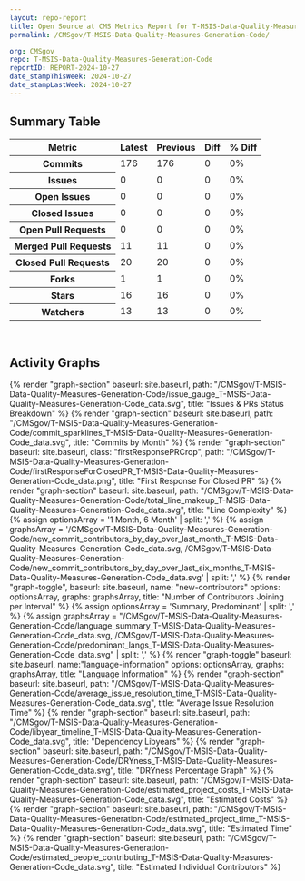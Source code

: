 ```yaml
---
layout: repo-report
title: Open Source at CMS Metrics Report for T-MSIS-Data-Quality-Measures-Generation-Code | REPORT-2024-10-27
permalink: /CMSgov/T-MSIS-Data-Quality-Measures-Generation-Code/

org: CMSgov
repo: T-MSIS-Data-Quality-Measures-Generation-Code
reportID: REPORT-2024-10-27
date_stampThisWeek: 2024-10-27
date_stampLastWeek: 2024-10-27
---
```

<div class="summary-table">
  <table class="usa-table usa-table--borderless">
    <h2> Summary Table </h2>
    <thead>
      <tr>
        <th scope="col">Metric</th>
        <th scope="col">Latest</th>
        <th scope="col">Previous</th>
        <th scope="col">Diff</th>
        <th scope="col">% Diff</th>
      </tr>
    </thead>
    <tbody>
      <tr>
        <th scope="row">Commits</th>
        <td>176</td>
        <td>176</td>
        <td style="" >0</td>
        <td style="" >0%</td>
      </tr>
      <tr>
        <th scope="row">Issues</th>
        <td>0</td>
        <td>0</td>
        <td style="" >0</td>
        <td style="" >0%</td>
      </tr>
      <tr>
        <th scope="row">Open Issues</th>
        <td>0</td>
        <td>0</td>
        <td style="" >0</td>
        <td style="" >0%</td>
      </tr>
      <tr>
        <th scope="row">Closed Issues</th>
        <td>0</td>
        <td>0</td>
        <td style="" >0</td>
        <td style="" >0%</td>
      </tr>
      <tr>
        <th scope="row">Open Pull Requests</th>
        <td>0</td>
        <td>0</td>
        <td style="" >0</td>
        <td style="" >0%</td>
      </tr>
      <tr>
        <th scope="row">Merged Pull Requests</th>
        <td>11</td>
        <td>11</td>
        <td style="" >0</td>
        <td style="" >0%</td>
      </tr>
      <tr>
        <th scope="row">Closed Pull Requests</th>
        <td>20</td>
        <td>20</td>
        <td style="" >0</td>
        <td style="" >0%</td>
      </tr>
      <tr>
        <th scope="row">Forks</th>
        <td>1</td>
        <td>1</td>
        <td style="" >0</td>
        <td style="" >0%</td>
      </tr>
      <tr>
        <th scope="row">Stars</th>
        <td>16</td>
        <td>16</td>
        <td style="" >0</td>
        <td style="" >0%</td>
      </tr>
      <tr>
        <th scope="row">Watchers</th>
        <td>13</td>
        <td>13</td>
        <td style="" >0</td>
        <td style="" >0%</td>
      </tr>
    </tbody>
  </table>
</div>
<div class="graph-container">
  <br>
  <h2>Activity Graphs</h2>
  <div class="all-graphs">
    <!--- Issues/PRs Status Breakdown Graph -->
    {% render "graph-section"  baseurl: site.baseurl, path: "/CMSgov/T-MSIS-Data-Quality-Measures-Generation-Code/issue_gauge_T-MSIS-Data-Quality-Measures-Generation-Code_data.svg", title: "Issues & PRs Status Breakdown" %}
    <!--- Contributor Activity Line Graph -->
    {% render "graph-section" baseurl: site.baseurl, path: "/CMSgov/T-MSIS-Data-Quality-Measures-Generation-Code/commit_sparklines_T-MSIS-Data-Quality-Measures-Generation-Code_data.svg", title: "Commits by Month" %}
    <!--- First Response For Closed PR Scatterplot -->
    {% render "graph-section" baseurl: site.baseurl, class: "firstResponsePRCrop", path: "/CMSgov/T-MSIS-Data-Quality-Measures-Generation-Code/firstResponseForClosedPR_T-MSIS-Data-Quality-Measures-Generation-Code_data.png", title: "First Response For Closed PR" %}
    <!--- Line Complexity Graphs -->
    {% render "graph-section" baseurl: site.baseurl, path: "/CMSgov/T-MSIS-Data-Quality-Measures-Generation-Code/total_line_makeup_T-MSIS-Data-Quality-Measures-Generation-Code_data.svg", title: "Line Complexity" %}
    <!--- New Commit Contributors by Day over Last Month and Last 6 Months -->
      {% assign optionsArray = '1 Month, 6 Month' | split: ',' %}
      {% assign graphsArray = '/CMSgov/T-MSIS-Data-Quality-Measures-Generation-Code/new_commit_contributors_by_day_over_last_month_T-MSIS-Data-Quality-Measures-Generation-Code_data.svg, /CMSgov/T-MSIS-Data-Quality-Measures-Generation-Code/new_commit_contributors_by_day_over_last_six_months_T-MSIS-Data-Quality-Measures-Generation-Code_data.svg' | split: ',' %}
      {% render "graph-toggle", baseurl: site.baseurl, name: "new-contributors" options: optionsArray, graphs: graphsArray, title: "Number of Contributors Joining per Interval" %}
    <!-- Languages Graphs - Summary + Predominant -->
    {% assign optionsArray = 'Summary, Predominant' | split: ',' %}
    {% assign graphsArray = "/CMSgov/T-MSIS-Data-Quality-Measures-Generation-Code/language_summary_T-MSIS-Data-Quality-Measures-Generation-Code_data.svg, /CMSgov/T-MSIS-Data-Quality-Measures-Generation-Code/predominant_langs_T-MSIS-Data-Quality-Measures-Generation-Code_data.svg" | split: ',' %}
    {% render "graph-toggle" baseurl: site.baseurl, name:"language-information" options: optionsArray, graphs: graphsArray, title: "Language Information" %}
    <!-- Average Issue Resolution Time -->
    {% render "graph-section" baseurl: site.baseurl, path: "/CMSgov/T-MSIS-Data-Quality-Measures-Generation-Code/average_issue_resolution_time_T-MSIS-Data-Quality-Measures-Generation-Code_data.svg", title: "Average Issue Resolution Time" %}
    <!-- Libyear Timeline Graph -->
    {% render "graph-section" baseurl: site.baseurl, path: "/CMSgov/T-MSIS-Data-Quality-Measures-Generation-Code/libyear_timeline_T-MSIS-Data-Quality-Measures-Generation-Code_data.svg", title: "Dependency Libyears" %}
    <!-- DRYness Percentages Graph -->
    {% render "graph-section" baseurl: site.baseurl, path: "/CMSgov/T-MSIS-Data-Quality-Measures-Generation-Code/DRYness_T-MSIS-Data-Quality-Measures-Generation-Code_data.svg", title: "DRYness Percentage Graph" %}
    <!-- Cost Estimate Chart -->
    {% render "graph-section" baseurl: site.baseurl, path: "/CMSgov/T-MSIS-Data-Quality-Measures-Generation-Code/estimated_project_costs_T-MSIS-Data-Quality-Measures-Generation-Code_data.svg", title: "Estimated Costs" %}
     <!-- Time Estimate Chart -->
    {% render "graph-section" baseurl: site.baseurl, path: "/CMSgov/T-MSIS-Data-Quality-Measures-Generation-Code/estimated_project_time_T-MSIS-Data-Quality-Measures-Generation-Code_data.svg", title: "Estimated Time" %}
    <!-- Contributor Estimate Chart -->
    {% render "graph-section" baseurl: site.baseurl, path: "/CMSgov/T-MSIS-Data-Quality-Measures-Generation-Code/estimated_people_contributing_T-MSIS-Data-Quality-Measures-Generation-Code_data.svg", title: "Estimated Individual Contributors" %}
</div>